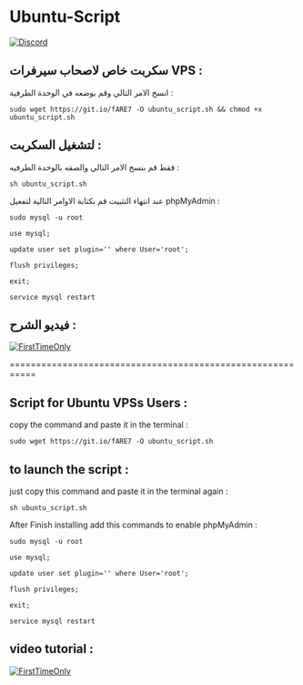 # Ubuntu-Script

[![Discord](https://discordapp.com/api/guilds/452971760275554304/widget.png?style=shield)](https://discord.gg/gMcmZZn)



## سكربت خاص لاصحاب سيرفرات VPS :

انسخ الامر التالي وقم بوضعه في الوحدة الطرفية :

`sudo wget https://git.io/fARE7 -O ubuntu_script.sh && chmod +x ubuntu_script.sh`


## لتشغيل السكربت :

فقط قم بنسخ الامر التالي والصقه بالوحدة الطرفيه :

`sh ubuntu_script.sh `

عند انتهاء التثبيت قم بكتابة الاوامر التالية لتفعيل phpMyAdmin :

`sudo mysql -u root `

`use mysql; `

`update user set plugin='' where User='root';`

`flush privileges; `

`exit;`

`service mysql restart `





## فيديو الشرح : 

<a href="https://www.youtube.com/watch?v=EKbMSxMMIvk&feature=youtu.be&ab_channel=ScarNaruto">
<img alt="FirstTimeOnly" src="https://i.ytimg.com/vi/EKbMSxMMIvk/hqdefault.jpg?sqp=-oaymwEcCPYBEIoBSFXyq4qpAw4IARUAAIhCGAFwAcABBg==&rs=AOn4CLDLp-ad10TAr2IBJm8I7TbEaOW5cw" />
</a>



===========================================================




## Script for Ubuntu VPSs Users :


copy the command and paste it in the terminal :

`sudo wget https://git.io/fARE7 -O ubuntu_script.sh`


## to launch the script :


just copy this command and paste it in the terminal again : 

`sh ubuntu_script.sh `


After Finish installing add this commands to enable phpMyAdmin :

`sudo mysql -u root `

`use mysql; `

`update user set plugin='' where User='root';`

`flush privileges; `

`exit;`

`service mysql restart `



## video tutorial : 

<a href="https://www.youtube.com/watch?v=EKbMSxMMIvk&feature=youtu.be&ab_channel=ScarNaruto">
<img alt="FirstTimeOnly" src="https://i.ytimg.com/vi/EKbMSxMMIvk/hqdefault.jpg?sqp=-oaymwEcCPYBEIoBSFXyq4qpAw4IARUAAIhCGAFwAcABBg==&rs=AOn4CLDLp-ad10TAr2IBJm8I7TbEaOW5cw" />
</a>
